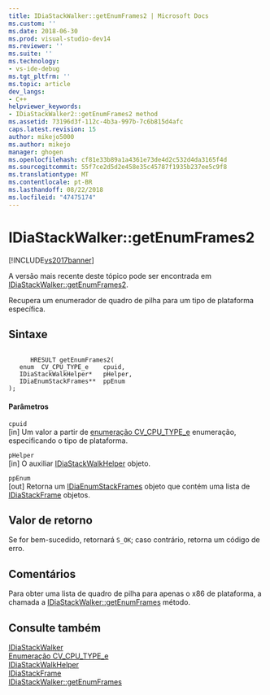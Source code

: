 ```yaml
---
title: IDiaStackWalker::getEnumFrames2 | Microsoft Docs
ms.custom: ''
ms.date: 2018-06-30
ms.prod: visual-studio-dev14
ms.reviewer: ''
ms.suite: ''
ms.technology:
- vs-ide-debug
ms.tgt_pltfrm: ''
ms.topic: article
dev_langs:
- C++
helpviewer_keywords:
- IDiaStackWalker2::getEnumFrames2 method
ms.assetid: 73196d3f-112c-4b3a-997b-7c6b815d4afc
caps.latest.revision: 15
author: mikejo5000
ms.author: mikejo
manager: ghogen
ms.openlocfilehash: cf81e33b89a1a4361e73de4d2c532d4da3165f4d
ms.sourcegitcommit: 55f7ce2d5d2e458e35c45787f1935b237ee5c9f8
ms.translationtype: MT
ms.contentlocale: pt-BR
ms.lasthandoff: 08/22/2018
ms.locfileid: "47475174"
---
```

# <a name="idiastackwalkergetenumframes2"></a>IDiaStackWalker::getEnumFrames2
[!INCLUDE[vs2017banner](../../includes/vs2017banner.md)]

A versão mais recente deste tópico pode ser encontrada em [IDiaStackWalker::getEnumFrames2](https://docs.microsoft.com/visualstudio/debugger/debug-interface-access/idiastackwalker-getenumframes2).  
  
Recupera um enumerador de quadro de pilha para um tipo de plataforma específica.  
  
## <a name="syntax"></a>Sintaxe  
  
```cpp#  
  
      HRESULT getEnumFrames2(   
   enum  CV_CPU_TYPE_e    cpuid,  
   IDiaStackWalkHelper*   pHelper,  
   IDiaEnumStackFrames**  ppEnum  
);  
```  
  
#### <a name="parameters"></a>Parâmetros  
 `cpuid`  
 [in] Um valor a partir de [enumeração CV_CPU_TYPE_e](../../debugger/debug-interface-access/cv-cpu-type-e.md) enumeração, especificando o tipo de plataforma.  
  
 `pHelper`  
 [in] O auxiliar [IDiaStackWalkHelper](../../debugger/debug-interface-access/idiastackwalkhelper.md) objeto.  
  
 `ppEnum`  
 [out] Retorna um [IDiaEnumStackFrames](../../debugger/debug-interface-access/idiaenumstackframes.md) objeto que contém uma lista de [IDiaStackFrame](../../debugger/debug-interface-access/idiastackframe.md) objetos.  
  
## <a name="return-value"></a>Valor de retorno  
 Se for bem-sucedido, retornará `S_OK`; caso contrário, retorna um código de erro.  
  
## <a name="remarks"></a>Comentários  
 Para obter uma lista de quadro de pilha para apenas o x86 de plataforma, a chamada a [IDiaStackWalker::getEnumFrames](../../debugger/debug-interface-access/idiastackwalker-getenumframes.md) método.  
  
## <a name="see-also"></a>Consulte também  
 [IDiaStackWalker](../../debugger/debug-interface-access/idiastackwalker.md)   
 [Enumeração CV_CPU_TYPE_e](../../debugger/debug-interface-access/cv-cpu-type-e.md)   
 [IDiaStackWalkHelper](../../debugger/debug-interface-access/idiastackwalkhelper.md)   
 [IDiaStackFrame](../../debugger/debug-interface-access/idiastackframe.md)   
 [IDiaStackWalker::getEnumFrames](../../debugger/debug-interface-access/idiastackwalker-getenumframes.md)



